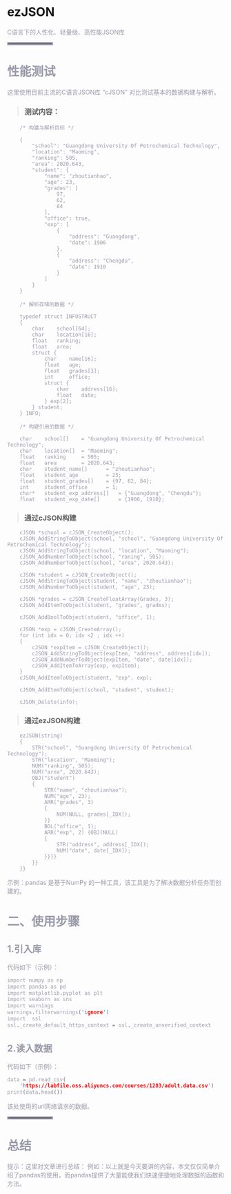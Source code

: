 
# ezJSON
<font color=#999AAA >C语言下的人性化、轻量级、高性能JSON库

<hr style=" border:solid; width:100px; height:1px;" color=#000000 size=1">

# 性能测试
<font color=#999AAA >这里使用目前主流的C语言JSON库 “cJSON” 对比测试基本的数据构建与解析。

> ### 测试内容：
```
    /* 构建与解析目标 */

    {
        "school": "Guangdong University Of Petrochemical Technology",
        "location": "Maoming",
        "ranking": 505,
        "area": 2020.643,
        "student": {
            "name": "zhoutianhao",
            "age": 23,
            "grades": [
                97,
                62,
                84
            ],
            "office": true,
            "exp": [
                {
                    "address": "Guangdong",
                    "date": 1906
                },
                {
                    "address": "Chengdu",
                    "date": 1910
                }
            ]
        }
    }

    /* 解析存储的数据 */

    typedef struct INFOSTRUCT 
    {
        char    school[64];
        char    location[16];
        float   ranking;
        float   area;
        struct {
            char    name[16];
            float   age;
            float   grades[3];
            int     office;
            struct {
                char    address[16];
                float   date;
            } exp[2];
        } student;
    } INFO;

    /* 构建引用的数据 */

    char    school[]    = "Guangdong University Of Petrochemical Technology";
    char    location[]  = "Maoming";
    float   ranking     = 505;
    float   area        = 2020.643;
    char    student_name[]      = "zhoutianhao";
    float   student_age         = 23;
    float   student_grades[]    = {97, 62, 84};
    int     student_office      = 1;
    char*   student_exp_address[]   = {"Guangdong", "Chengdu"};
    float   student_exp_date[]      = {1906, 1910};

```

>### 通过cJSON构建
```
    cJSON *school = cJSON_CreateObject();
    cJSON_AddStringToObject(school, "school", "Guangdong University Of Petrochemical Technology");
    cJSON_AddStringToObject(school, "location", "Maoming");
    cJSON_AddNumberToObject(school, "raning", 505);
    cJSON_AddNumberToObject(school, "area", 2020.643);

    cJSON *student = cJSON_CreateObject();
    cJSON_AddStringToObject(student, "name", "zhoutianhao");
    cJSON_AddNumberToObject(student, "age", 23);

    cJSON *grades = cJSON_CreateFloatArray(Grades, 3);
    cJSON_AddItemToObject(student, "grades", grades);
    
    cJSON_AddBoolToObject(student, "office", 1);

    cJSON *exp = cJSON_CreateArray();
    for (int idx = 0; idx <2 ; idx ++) 
    {
        cJSON *expItem = cJSON_CreateObject();
        cJSON_AddStringToObject(expItem, "address", address[idx]);
        cJSON_AddNumberToObject(expItem, "date", date[idx]);
        cJSON_AddItemToArray(exp, expItem);
    }
    cJSON_AddItemToObject(student, "exp", exp);

    cJSON_AddItemToObject(school, "student", student);
        
    cJSON_Delete(info);
```

>### 通过ezJSON构建

```
	ezJSON(string)
	{
	    STR("school", "Guangdong University Of Petrochemical Technology");
	    STR("location", "Maoming");
	    NUM("ranking", 505);
	    NUM("area", 2020.643);
	    OBJ("student")
	    {
	        STR("name", "zhoutianhao");
	        NUM("age", 23);
	        ARR("grades", 3)
	        {
	            NUM(NULL, grades[_IDX]);
	        }}
	        BOL("office", 1);
	        ARR("exp", 2) {OBJ(NULL)
	        {
	            STR("address", address[_IDX]);
	            NUM("date", date[_IDX]);
	        }}}}
	    }}
	}}
```




<font color=#999AAA >示例：pandas 是基于NumPy 的一种工具，该工具是为了解决数据分析任务而创建的。



# 二、使用步骤
## 1.引入库


<font color=#999AAA >代码如下（示例）：



```c
import numpy as np
import pandas as pd
import matplotlib.pyplot as plt
import seaborn as sns
import warnings
warnings.filterwarnings('ignore')
import  ssl
ssl._create_default_https_context = ssl._create_unverified_context
```

## 2.读入数据

<font color=#999AAA >代码如下（示例）：



```c
data = pd.read_csv(
    'https://labfile.oss.aliyuncs.com/courses/1283/adult.data.csv')
print(data.head())
```



<font color=#999AAA >该处使用的url网络请求的数据。

<hr style=" border:solid; width:100px; height:1px;" color=#000000 size=1">

# 总结
<font color=#999AAA >提示：这里对文章进行总结：
例如：以上就是今天要讲的内容，本文仅仅简单介绍了pandas的使用，而pandas提供了大量能使我们快速便捷地处理数据的函数和方法。
